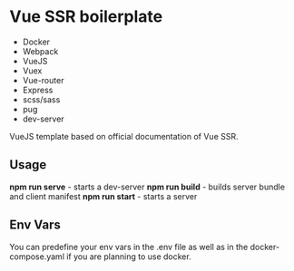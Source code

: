 # Vue SSR boilerplate
* Docker
* Webpack
* VueJS
* Vuex
* Vue-router
* Express
* scss/sass
* pug
* dev-server

VueJS template based on official documentation of Vue SSR.

## Usage
**npm run serve** - starts a dev-server
**npm run build** - builds server bundle and client manifest
**npm run start** - starts a server

## Env Vars
You can predefine your env vars in the .env file as well as in the docker-compose.yaml if you are planning to use docker.